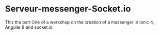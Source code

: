 # Serveur-messenger-Socket.io

This the part One of a workshop on the creation of a messenger in Ionic 4, Angular 8 and socket.io.
